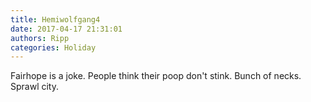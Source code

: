 ```yaml
---
title: Hemiwolfgang4
date: 2017-04-17 21:31:01
authors: Ripp
categories: Holiday
---
```


 Fairhope is a joke. People think their poop don't stink. Bunch of necks. Sprawl city.